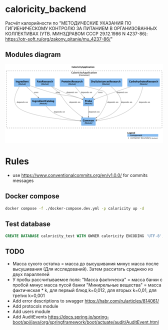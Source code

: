 # caloricity_backend

Расчёт калорийности по "МЕТОДИЧЕСКИЕ УКАЗАНИЯ ПО ГИГИЕНИЧЕСКОМУ КОНТРОЛЮ ЗА ПИТАНИЕМ В ОРГАНИЗОВАННЫХ КОЛЛЕКТИВАХ (УТВ. МИНЗДРАВОМ СССР 29.12.1986 N 4237-86): https://otr-soft.ru/org/zakony_pitanie/mu_4237-86/"

## Modules diagram

![Modules diagram](./components-CaloricityApplication.png)

# Rules

- use https://www.conventionalcommits.org/en/v1.0.0/ for commits messages

## Docker compose

```bash
docker compose -f ./docker-compose.dev.yml -p caloricity up -d
```

## Test database

```sql
CREATE DATABASE caloricity_test WITH OWNER caloricity ENCODING 'UTF-8';
```

## TODO

- Масса сухого остатка = масса до высушивания минус масса после высушивания (Для исследований). Затем расситать среднюю из двух параллелей
- У пробы рассчитываемое поля: 
"Масса фактическа" = масса банки с пробой минус масса пусой банки
"Минирельные вещества" = масса фактическая * k, для первый блюд k=0,012, для вторых k=0,01, для третих k=0,001
- Add error descriptions to swagger https://habr.com/ru/articles/814061/
- Add protocols module
- Add users module
- Add AuditEvents https://docs.spring.io/spring-boot/api/java/org/springframework/boot/actuate/audit/AuditEvent.html

